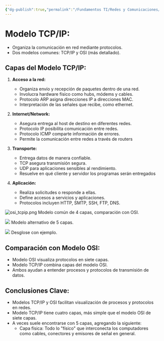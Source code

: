 ```yaml
---
{"dg-publish":true,"permalink":"/Fundamentos TI/Redes y Comunicaciones/Protocolos y arquitectura/Modelo TCP_IP/"}
---
```


# Modelo TCP/IP:

- Organiza la comunicación en red mediante protocolos.
- Dos modelos comunes: TCP/IP y OSI (más detallado).

## Capas del Modelo TCP/IP:

1. **Acceso a la red:**
   - Organiza envío y recepción de paquetes dentro de una red.
   - Involucra hardware físico como hubs, módems y cables.
   - Protocolo ARP asigna direcciones IP a direcciones MAC.
   - Interpretación de las señales que recibe, como ethernet.

2. **Internet/Network:**
   - Asegura entrega al host de destino en diferentes redes.
   - Protocolo IP posibilita comunicación entre redes.
   - Protocolo ICMP comparte información de errores.
   - Permite la comunicación entre redes a través de routers

3. **Transporte:**
   - Entrega datos de manera confiable.
   - TCP asegura transmisión segura.
   - UDP para aplicaciones sensibles al rendimiento.
   - Resuelve en qué cliente y servidor los programas serán entregados

4. **Aplicación:**
   - Realiza solicitudes o responde a ellas.
   - Define accesos a servicios y aplicaciones.
   - Protocolos incluyen HTTP, SMTP, SSH, FTP, DNS.

![osi_tcpip.png](/img/user/Assets/osi_tcpip.png)
Modelo común de 4 capas, comparación con OSI.

![](https://i.imgur.com/aw6v35x.png)
Modelo alternativo de 5 capas.

![](https://i.imgur.com/cgAi9Uf.png)
Desglose con ejemplo.

## Comparación con Modelo OSI:

- Modelo OSI visualiza protocolos en siete capas.
- Modelo TCP/IP combina capas del modelo OSI.
- Ambos ayudan a entender procesos y protocolos de transmisión de datos.

## Conclusiones Clave:

- Modelos TCP/IP y OSI facilitan visualización de procesos y protocolos en redes.
- Modelo TCP/IP tiene cuatro capas, más simple que el modelo OSI de siete capas.
- A veces suele encontrarse con 5 capas, agregando la siguiente:
	- Capa física: Todo lo "físico" que interconecta los computadores como cables, conectores y emisores de señal en general.